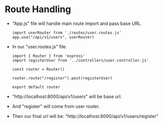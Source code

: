 # Route Handling

- "App.js" file will handle main route import and pass base URL.
  ```
  import userRouter from './routes/user.routes.js'
  app.use("/api/v1/users", userRouter)
  ```


- In our "user.routes.js" file.
  ```
  import { Router } from 'express'
  import registerUser from '../controllers/user.controller.js'

  const router = Router()

  router.route("/register").post(registerUser)

  export default router
  ```


- "http://localhost:8000/api/v1/users" will be base url.

- And "register" will come from user router.

- Then our final url will be: "http://localhost:8000/api/v1/users/register"